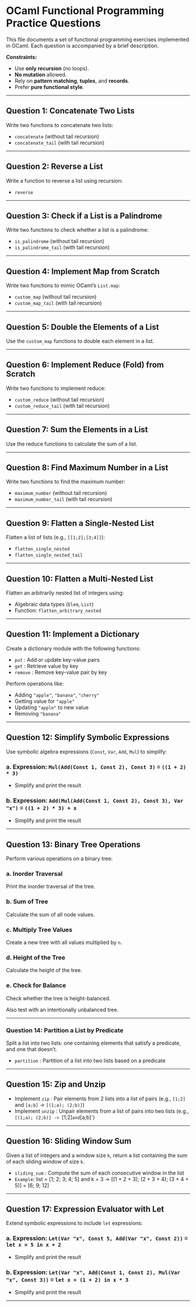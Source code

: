 # OCaml Functional Programming Practice Questions

This file documents a set of functional programming exercises implemented in OCaml. Each question is accompanied by a brief description.

**Constraints:**

* Use **only recursion** (no loops).
* **No mutation** allowed.
* Rely on **pattern matching**, **tuples**, and **records**.
* Prefer **pure functional style**.

---

## Question 1: Concatenate Two Lists

Write two functions to concatenate two lists:
- `concatenate` (without tail recursion)
- `concatenate_tail` (with tail recursion)

---

## Question 2: Reverse a List

Write a function to reverse a list using recursion:
- `reverse`

---

## Question 3: Check if a List is a Palindrome

Write two functions to check whether a list is a palindrome:
- `is_palindrome` (without tail recursion)
- `is_palindrome_tail` (with tail recursion)

---

## Question 4: Implement Map from Scratch

Write two functions to mimic OCaml’s `List.map`:
- `custom_map` (without tail recursion)
- `custom_map_tail` (with tail recursion)

---

## Question 5: Double the Elements of a List

Use the `custom_map` functions to double each element in a list.

---

## Question 6: Implement Reduce (Fold) from Scratch

Write two functions to implement reduce:
- `custom_reduce` (without tail recursion)
- `custom_reduce_tail` (with tail recursion)

---

## Question 7: Sum the Elements in a List

Use the reduce functions to calculate the sum of a list.

---

## Question 8: Find Maximum Number in a List

Write two functions to find the maximum number:
- `maximum_number` (without tail recursion)
- `maximum_number_tail` (with tail recursion)

---

## Question 9: Flatten a Single-Nested List

Flatten a list of lists (e.g., `[[1;2];[3;4]]`):
- `flatten_single_nested`
- `flatten_single_nested_tail`

---

## Question 10: Flatten a Multi-Nested List

Flatten an arbitrarily nested list of integers using:
- Algebraic data types (`Elem`, `List`)
- Function: `flatten_arbitrary_nested`

---

## Question 11: Implement a Dictionary

Create a dictionary module with the following functions:
- `put` : Add or update key-value pairs
- `get` : Retrieve value by key
- `remove` : Remove key-value pair by key

Perform operations like:
- Adding `"apple"`, `"banana"`, `"cherry"`
- Getting value for `"apple"`
- Updating `"apple"` to new value
- Removing `"banana"`

---

## Question 12: Simplify Symbolic Expressions

Use symbolic algebra expressions (`Const`, `Var`, `Add`, `Mul`) to simplify:

### a. Expression: `Mul(Add(Const 1, Const 2), Const 3)` ≡ `((1 + 2) * 3)`
- Simplify and print the result

### b. Expression: `Add(Mul(Add(Const 1, Const 2), Const 3), Var "x")` ≡ `((1 + 2) * 3) + x`
- Simplify and print the result

---

## Question 13: Binary Tree Operations

Perform various operations on a binary tree:

### a. Inorder Traversal
Print the inorder traversal of the tree.

### b. Sum of Tree
Calculate the sum of all node values.

### c. Multiply Tree Values
Create a new tree with all values multiplied by `n`.

### d. Height of the Tree
Calculate the height of the tree.

### e. Check for Balance
Check whether the tree is height-balanced.

Also test with an intentionally unbalanced tree.

---

### **Question 14: Partition a List by Predicate**

Split a list into two lists: one containing elements that satisfy a predicate, and one that doesn’t.

* `partition` : Partition of a list into two lists based on a predicate

---

## **Question 15: Zip and Unzip**

* Implement `zip` : Pair elements from 2 lists into a list of pairs (e.g., `[1;2]` and `[a;b]` -> `[(1;a); (2;b)]`)
* Implement `unzip` : Unpair elements from a list of pairs into two lists (e.g., `[(1;a); (2;b)] -> `[1;2]` and `[a;b]`)

---

## **Question 16: Sliding Window Sum**

Given a list of integers and a window size `k`, return a list containing the sum of each sliding window of size `k`.

* `sliding_sum` : Compute the sum of each consecutive window in the list
* `Example`: list = [1; 2; 3; 4; 5] and k = 3 → [(1 + 2 + 3); (2 + 3 + 4); (3 + 4 + 5)] = [6; 9; 12]

---

## **Question 17: Expression Evaluator with Let**

Extend symbolic expressions to include `let` expressions:

### a. Expression: `Let(Var "x", Const 5, Add(Var "x", Const 2))` ≡ `let x = 5 in x + 2`
- Simplify and print the result


### b. Expression: `Let(Var "x", Add(Const 1, Const 2), Mul(Var "x", Const 3))` ≡ `let x = (1 + 2) in x * 3`
- Simplify and print the result

---